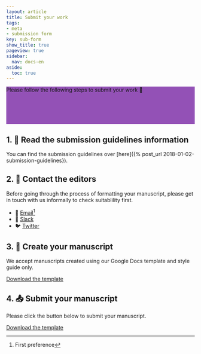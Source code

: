```yaml
---
layout: article
title: Submit your work
tags:
- meta
- submission form
key: sub-form
show_title: true
pageview: true
sidebar:
  nav: docs-en
aside:
  toc: true
---
```


<div class="hero" style="background-color: #9351b6; height: 100px;">
  <div class="hero__content">
    <p>Please follow the following steps to submit your work 🙏</p>
  </div>
</div>

## 1. 📖 Read the submission guidelines information

You can find the submission guidelines over [here]({% post_url 2018-01-02-submission-guidelines}).

## 2. 📧 Contact the editors

Before going through the process of formatting your manuscript, please get in touch with us informally to check suitablility first.

- 📧 [Email](mailto:contact@llpjournal.org)[^1]
- 💬 [Slack](http://bit.ly/LLPSlack)
- 🐦 [Twitter](https://twitter.com/llpjournal)

[^1]: First preference

## 3. 📝 Create your manuscript

We accept manuscripts created using our Google Docs template and style guide only.

<a class="button button--success button--rounded button--lg" href="/archive.html"><i class="fas fa-file-download"></i> Download the template </a>

## 4. 📤 Submit your manuscript

Please click the button below to submit your manuscript.

<a class="button button--success button--rounded button--lg" href="/archive.html"><i class="fas fa-file-upload"></i> Download the template </a>